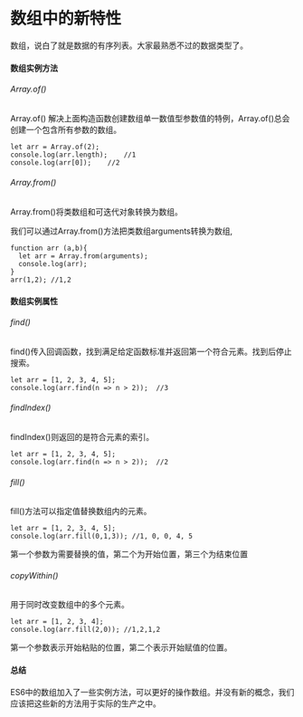 # 数组中的新特性

数组，说白了就是数据的有序列表。大家最熟悉不过的数据类型了。

#### 数组实例方法

###### Array.of()

Array.of() 解决上面构造函数创建数组单一数值型参数值的特例，Array.of()总会创建一个包含所有参数的数组。

```
let arr = Array.of(2);
console.log(arr.length);    //1
console.log(arr[0]);    //2
```

###### Array.from()

Array.from()将类数组和可迭代对象转换为数组。

我们可以通过Array.from()方法把类数组arguments转换为数组,

```
function arr (a,b){
  let arr = Array.from(arguments);
  console.log(arr);
}
arr(1,2); //1,2
```

#### 数组实例属性

###### find()

find()传入回调函数，找到满足给定函数标准并返回第一个符合元素。找到后停止搜索。

```
let arr = [1, 2, 3, 4, 5];
console.log(arr.find(n => n > 2));  //3
```

###### findIndex()

findIndex()则返回的是符合元素的索引。

```
let arr = [1, 2, 3, 4, 5];
console.log(arr.find(n => n > 2));  //2
```

###### fill()

fill()方法可以指定值替换数组内的元素。

```
let arr = [1, 2, 3, 4, 5];
console.log(arr.fill(0,1,3)); //1, 0, 0, 4, 5
```

第一个参数为需要替换的值，第二个为开始位置，第三个为结束位置

###### copyWithin()

用于同时改变数组中的多个元素。

```
let arr = [1, 2, 3, 4];
console.log(arr.fill(2,0)); //1,2,1,2
```

第一个参数表示开始粘贴的位置，第二个表示开始赋值的位置。

#### 总结

ES6中的数组加入了一些实例方法，可以更好的操作数组。并没有新的概念，我们应该把这些新的方法用于实际的生产之中。
